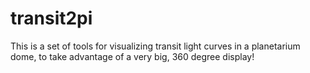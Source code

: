 # transit2pi
This is a set of tools for visualizing transit light curves in a planetarium dome, to take advantage of a very big, 360 degree display!
